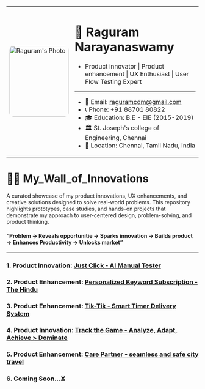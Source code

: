 <table>
  <tr>
    <td>
      <img src="https://github.com/Raguram-N/Hello/blob/main/Pic__.jpg" width="155" height="185" style="border-radius:10px;" alt="Raguram's Photo" />
    </td>
    <td>


# 💼 Raguram Narayanaswamy
* Product innovator | Product enhancement | UX Enthusiast | User Flow Testing Expert
---
* 📧 Email: [raguramcdm@gmail.com](mailto:raguramcdm@gmail.com)
* 📞 Phone: +91 88701 80822
* 🎓 Education: B.E - EIE (2015-2019)
* 🏛️ St. Joseph's college of Engineering, Chennai
* 📍 Location: Chennai, Tamil Nadu, India

 </tr>
</table>

# 🧑‍💻 My_Wall_of_Innovations
A curated showcase of my product innovations, UX enhancements, and creative solutions designed to solve real-world problems. This repository highlights prototypes, case studies, and hands-on projects that demonstrate my approach to user-centered design, problem-solving, and product thinking.
#### **“Problem → Reveals opportunitie → Sparks innovation → Builds product → Enhances Productivity → Unlocks market”**
---
### 1. Product Innovation: [Just Click - AI Manual Tester](https://github.com/Raguram-N/AI_Manual_Tester/blob/main/README.md)
### 2. Product Enhancement: [Personalized Keyword Subscription - The Hindu](https://github.com/Raguram-N/The_Hindu/blob/main/README.md)
### 3. Product Enhancement: [Tik-Tik - Smart Timer Delivery System](https://github.com/Raguram-N/Tik-Tik_-_Smart_Delivery/blob/main/README.md)
### 4. Product Innovation: [Track the Game - Analyze, Adapt, Achieve > Dominate](https://github.com/Raguram-N/Track-The-Game/blob/main/README.md)
### 5.  Product Enhancement: [Care Partner - seamless and safe city travel](https://github.com/Raguram-N/Smart-Multi-Stop-Ride---case-study/blob/main/README.md)
### 6. Coming Soon...⏳ 



